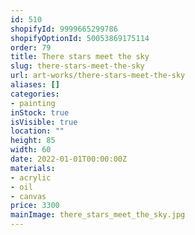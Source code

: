 ```yaml
---
id: 510
shopifyId: 9999665299786
shopifyOptionId: 50053869175114
order: 79
title: There stars meet the sky
slug: there-stars-meet-the-sky
url: art-works/there-stars-meet-the-sky
aliases: []
categories:
- painting
inStock: true
isVisible: true
location: ""
height: 85
width: 60
date: 2022-01-01T00:00:00Z
materials:
- acrylic
- oil
- canvas
price: 3300
mainImage: there_stars_meet_the_sky.jpg
---
```

